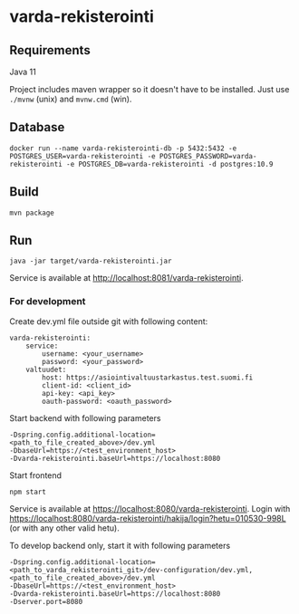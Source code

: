 # varda-rekisterointi

## Requirements

Java 11

Project includes maven wrapper so it doesn't have to be installed. Just use `./mvnw` (unix) and `mvnw.cmd` (win).

## Database

    docker run --name varda-rekisterointi-db -p 5432:5432 -e POSTGRES_USER=varda-rekisterointi -e POSTGRES_PASSWORD=varda-rekisterointi -e POSTGRES_DB=varda-rekisterointi -d postgres:10.9

## Build

    mvn package

## Run

    java -jar target/varda-rekisterointi.jar

Service is available at <http://localhost:8081/varda-rekisterointi>.

### For development

Create dev.yml file outside git with following content:

    varda-rekisterointi:
        service:
            username: <your_username>
            password: <your_password>
        valtuudet:
            host: https://asiointivaltuustarkastus.test.suomi.fi
            client-id: <client_id>
            api-key: <api_key>
            oauth-password: <oauth_password>

Start backend with following parameters

    -Dspring.config.additional-location=<path_to_file_created_above>/dev.yml
    -DbaseUrl=https://<test_environment_host>
    -Dvarda-rekisterointi.baseUrl=https://localhost:8080

Start frontend

    npm start

Service is available at <https://localhost:8080/varda-rekisterointi>.
Login with <https://localhost:8080/varda-rekisterointi/hakija/login?hetu=010530-998L> (or with any other valid hetu).

To develop backend only, start it with following parameters

    -Dspring.config.additional-location=<path_to_varda_rekisterointi_git>/dev-configuration/dev.yml,<path_to_file_created_above>/dev.yml
    -DbaseUrl=https://<test_environment_host>
    -Dvarda-rekisterointi.baseUrl=https://localhost:8080
    -Dserver.port=8080
